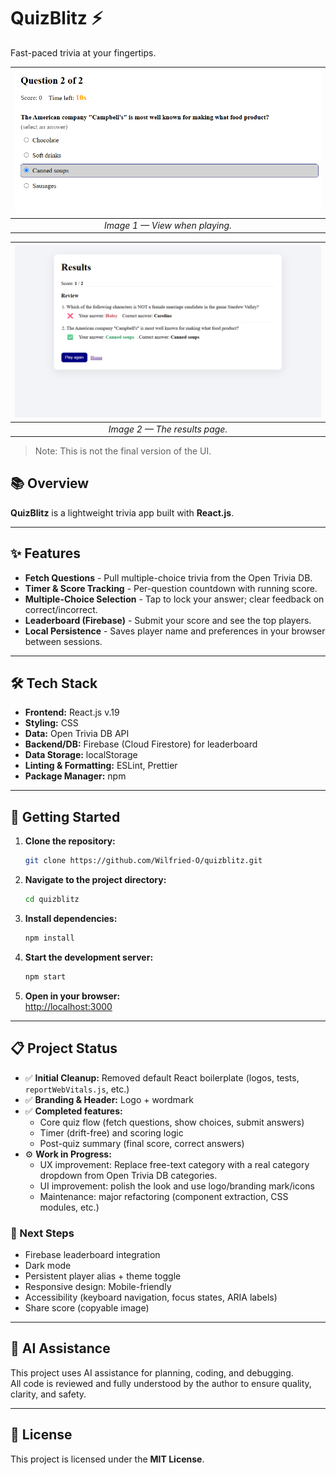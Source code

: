 # QuizBlitz ⚡

Fast-paced trivia at your fingertips.

| ![App Preview](preview-app-play-view.png) |
| :---------------------------------------: |
|      _Image 1 — View when playing._       |

| ![App Preview](preview-app-results-view.png) |
| :------------------------------------------: |
|        _Image 2 — The results page._         |

> Note: This is not the final version of the UI.

## 📚 Overview

**QuizBlitz** is a lightweight trivia app built with **React.js**.

---

## ✨ Features

- **Fetch Questions** - Pull multiple-choice trivia from the Open Trivia DB.
- **Timer & Score Tracking** - Per-question countdown with running score.
- **Multiple-Choice Selection** - Tap to lock your answer; clear feedback on correct/incorrect.
- **Leaderboard (Firebase)** - Submit your score and see the top players.
- **Local Persistence** - Saves player name and preferences in your browser between sessions.

---

## 🛠️ Tech Stack

- **Frontend:** React.js v.19
- **Styling:** CSS
- **Data:** Open Trivia DB API
- **Backend/DB:** Firebase (Cloud Firestore) for leaderboard
- **Data Storage:** localStorage
- **Linting & Formatting:** ESLint, Prettier
- **Package Manager:** npm

---

## 🚀 Getting Started

1. **Clone the repository:**

    ```bash
    git clone https://github.com/Wilfried-O/quizblitz.git
    ```

2. **Navigate to the project directory:**

    ```bash
    cd quizblitz
    ```

3. **Install dependencies:**

    ```bash
    npm install
    ```

4. **Start the development server:**

    ```bash
    npm start
    ```

5. **Open in your browser:**  
   [http://localhost:3000](http://localhost:3000)

---

## 📋 Project Status

- ✅ **Initial Cleanup:** Removed default React boilerplate (logos, tests, `reportWebVitals.js`, etc.)
- ✅ **Branding & Header:** Logo + wordmark
- ✅ **Completed features:**
    - Core quiz flow (fetch questions, show choices, submit answers)
    - Timer (drift-free) and scoring logic
    - Post-quiz summary (final score, correct answers)
- ⚙️ **Work in Progress:**
    - UX improvement: Replace free-text category with a real category dropdown from Open Trivia DB categories.
    - UI improvement: polish the look and use logo/branding mark/icons
    - Maintenance: major refactoring (component extraction, CSS modules, etc.)

### 🧭 Next Steps

- Firebase leaderboard integration
- Dark mode
- Persistent player alias + theme toggle
- Responsive design: Mobile-friendly
- Accessibility (keyboard navigation, focus states, ARIA labels)
- Share score (copyable image)

---

## 🤖 AI Assistance

This project uses AI assistance for planning, coding, and debugging.  
All code is reviewed and fully understood by the author to ensure quality, clarity, and safety.

---

## 📄 License

This project is licensed under the **MIT License**.
